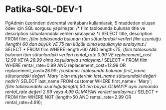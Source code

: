# Patika-SQL-DEV-1
PgAdmin üzerinden dvdrental veritabanı kullanılarak, 5 maddeden oluşan ödev için SQL sorgusu yapılmıştır. 
/* film tablosunda bulunan title ve description sütunlarındaki verileri sıralayınız.*/
SELECT title, description FROM film;
/*film tablosunda bulunan tüm sütunlardaki verileri film uzunluğu (length) 60 dan büyük VE 75 ten küçük olma koşullarıyla sıralayınız.*/
SELECT * FROM film 
WHERE length>60 AND length<75;
/*film tablosunda bulunan tüm sütunlardaki verileri rental_rate 0.99 VE replacement_cost 12.99 VEYA 28.99 olma koşullarıyla sıralayınız.*/
SELECT * FROM film
WHERE rental_rate=0.99 AND replacement_cost=12.99 OR replacement_cost=28.99;
/*customer tablosunda bulunan first_name sütunundaki değeri 'Mary' olan müşterinin last_name sütunundaki değeri nedir?*/
SELECT last_name FROM customer
WHERE first_name= 'Mary';
/*film tablosundaki uzunluğu(length) 50 ten büyük OLMAYIP aynı zamanda rental_rate değeri 2.99 veya 4.99 OLMAYAN verileri sıralayınız.*/
SELECT * FROM film
WHERE NOT (length>50 AND rental_rate=2.99 OR rental_rate=4.99);

